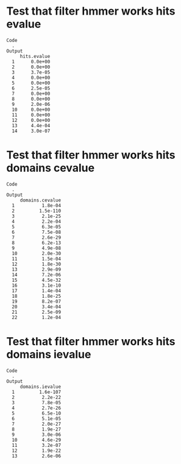 # Test that filter hmmer works hits evalue

    Code
      .
    Output
         hits.evalue
      1      0.0e+00
      2      0.0e+00
      3      3.7e-05
      4      0.0e+00
      5      0.0e+00
      6      2.5e-05
      7      0.0e+00
      8      0.0e+00
      9      2.0e-06
      10     0.0e+00
      11     0.0e+00
      12     0.0e+00
      13     4.4e-04
      14     3.0e-07

# Test that filter hmmer works hits domains cevalue

    Code
      .
    Output
         domains.cevalue
      1          1.8e-04
      2         1.5e-110
      3          2.1e-25
      4          2.2e-04
      5          6.3e-05
      6          7.5e-08
      7          2.6e-29
      8          6.2e-13
      9          4.9e-08
      10         2.0e-30
      11         1.5e-04
      12         1.8e-30
      13         2.9e-09
      14         7.2e-06
      15         4.5e-32
      16         3.1e-10
      17         1.4e-04
      18         1.8e-25
      19         8.2e-07
      20         3.4e-04
      21         2.5e-09
      22         1.2e-04

# Test that filter hmmer works hits domains ievalue

    Code
      .
    Output
         domains.ievalue
      1         1.6e-107
      2          2.2e-22
      3          7.8e-05
      4          2.7e-26
      5          6.5e-10
      6          5.1e-05
      7          2.0e-27
      8          1.9e-27
      9          3.0e-06
      10         4.6e-29
      11         3.2e-07
      12         1.9e-22
      13         2.6e-06

